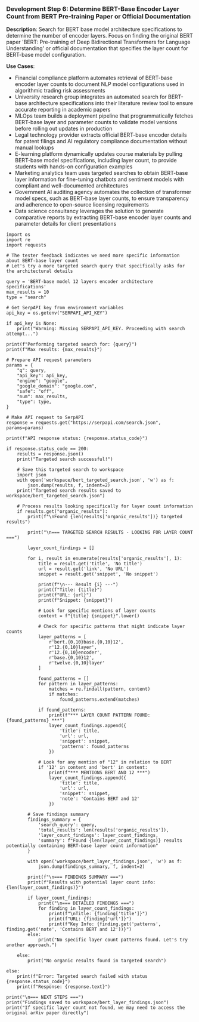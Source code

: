 ### Development Step 6: Determine BERT-Base Encoder Layer Count from BERT Pre-training Paper or Official Documentation

**Description**: Search for BERT base model architecture specifications to determine the number of encoder layers. Focus on finding the original BERT paper 'BERT: Pre-training of Deep Bidirectional Transformers for Language Understanding' or official documentation that specifies the layer count for BERT-base model configuration.

**Use Cases**:
- Financial compliance platform automates retrieval of BERT-base encoder layer counts to document NLP model configurations used in algorithmic trading risk assessments
- University research group integrates an automated search for BERT-base architecture specifications into their literature review tool to ensure accurate reporting in academic papers
- MLOps team builds a deployment pipeline that programmatically fetches BERT-base layer and parameter counts to validate model versions before rolling out updates in production
- Legal technology provider extracts official BERT-base encoder details for patent filings and AI regulatory compliance documentation without manual lookups
- E-learning platform dynamically updates course materials by pulling BERT-base model specifications, including layer count, to provide students with hands-on configuration examples
- Marketing analytics team uses targeted searches to obtain BERT-base layer information for fine-tuning chatbots and sentiment models with compliant and well-documented architectures
- Government AI auditing agency automates the collection of transformer model specs, such as BERT-base layer counts, to ensure transparency and adherence to open-source licensing requirements
- Data science consultancy leverages the solution to generate comparative reports by extracting BERT-base encoder layer counts and parameter details for client presentations

```
import os
import re
import requests

# The tester feedback indicates we need more specific information about BERT-base layer count
# Let's try a more targeted search query that specifically asks for the architectural details

query = 'BERT-base model 12 layers encoder architecture specifications'
max_results = 10
type = "search"

# Get SerpAPI key from environment variables
api_key = os.getenv("SERPAPI_API_KEY")

if api_key is None:
    print("Warning: Missing SERPAPI_API_KEY. Proceeding with search attempt...")

print(f"Performing targeted search for: {query}")
print(f"Max results: {max_results}")

# Prepare API request parameters
params = {
    "q": query,
    "api_key": api_key,
    "engine": "google",
    "google_domain": "google.com",
    "safe": "off",
    "num": max_results,
    "type": type,
}

# Make API request to SerpAPI
response = requests.get("https://serpapi.com/search.json", params=params)

print(f"API response status: {response.status_code}")

if response.status_code == 200:
    results = response.json()
    print("Targeted search successful!")
    
    # Save this targeted search to workspace
    import json
    with open('workspace/bert_targeted_search.json', 'w') as f:
        json.dump(results, f, indent=2)
    print("Targeted search results saved to workspace/bert_targeted_search.json")
    
    # Process results looking specifically for layer count information
    if results.get("organic_results"):
        print(f"\nFound {len(results['organic_results'])} targeted results")
        
        print("\n=== TARGETED SEARCH RESULTS - LOOKING FOR LAYER COUNT ===")
        
        layer_count_findings = []
        
        for i, result in enumerate(results['organic_results'], 1):
            title = result.get('title', 'No title')
            url = result.get('link', 'No URL')
            snippet = result.get('snippet', 'No snippet')
            
            print(f"\n--- Result {i} ---")
            print(f"Title: {title}")
            print(f"URL: {url}")
            print(f"Snippet: {snippet}")
            
            # Look for specific mentions of layer counts
            content = f"{title} {snippet}".lower()
            
            # Check for specific patterns that might indicate layer counts
            layer_patterns = [
                r'bert.{0,10}base.{0,10}12',
                r'12.{0,10}layer',
                r'12.{0,10}encoder',
                r'base.{0,10}12',
                r'twelve.{0,10}layer'
            ]
            
            found_patterns = []
            for pattern in layer_patterns:
                matches = re.findall(pattern, content)
                if matches:
                    found_patterns.extend(matches)
            
            if found_patterns:
                print(f"*** LAYER COUNT PATTERN FOUND: {found_patterns} ***")
                layer_count_findings.append({
                    'title': title,
                    'url': url,
                    'snippet': snippet,
                    'patterns': found_patterns
                })
            
            # Look for any mention of "12" in relation to BERT
            if '12' in content and 'bert' in content:
                print(f"*** MENTIONS BERT AND 12 ***")
                layer_count_findings.append({
                    'title': title,
                    'url': url,
                    'snippet': snippet,
                    'note': 'Contains BERT and 12'
                })
        
        # Save findings summary
        findings_summary = {
            'search_query': query,
            'total_results': len(results['organic_results']),
            'layer_count_findings': layer_count_findings,
            'summary': f"Found {len(layer_count_findings)} results potentially containing BERT-base layer count information"
        }
        
        with open('workspace/bert_layer_findings.json', 'w') as f:
            json.dump(findings_summary, f, indent=2)
        
        print(f"\n=== FINDINGS SUMMARY ===")
        print(f"Results with potential layer count info: {len(layer_count_findings)}")
        
        if layer_count_findings:
            print("\n=== DETAILED FINDINGS ===")
            for finding in layer_count_findings:
                print(f"\nTitle: {finding['title']}")
                print(f"URL: {finding['url']}")
                print(f"Key Info: {finding.get('patterns', finding.get('note', 'Contains BERT and 12'))}")
        else:
            print("No specific layer count patterns found. Let's try another approach.")
            
    else:
        print("No organic results found in targeted search")
        
else:
    print(f"Error: Targeted search failed with status {response.status_code}")
    print(f"Response: {response.text}")

print("\n=== NEXT STEPS ===")
print("Findings saved to workspace/bert_layer_findings.json")
print("If specific layer count not found, we may need to access the original arXiv paper directly")
```